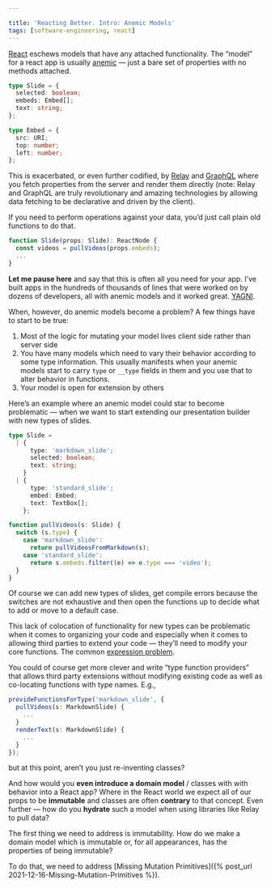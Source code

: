 ```yaml
---

title: 'Reacting Better. Intro: Anemic Models'
tags: [software-engineering, react]
---
```


[React](https://reactjs.org/) eschews models that have any attached functionality. The “model” for a react app is usually [anemic](https://martinfowler.com/bliki/AnemicDomainModel.html) — just a bare set of properties with no methods attached.

```typescript
type Slide = {
  selected: boolean;
  embeds: Embed[];
  text: string;
};

type Embed = {
  src: URI;
  top: number;
  left: number;
};
```
<!--truncate-->

This is exacerbated, or even further codified, by [Relay](https://relay.dev/) and [GraphQL](https://graphql.org/) where you fetch properties from the server and render them directly (note: Relay and GraphQL are truly revolutionary and amazing technologies by allowing data fetching to be declarative and driven by the client).

If you need to perform operations against your data, you’d just call plain old functions to do that.

```typescript
function Slide(props: Slide): ReactNode {
  const videos = pullVideos(props.embeds);
  ...
}
```

**Let me pause here** and say that this is often all you need for your app. I’ve built apps in the hundreds of thousands of lines that were worked on by dozens of developers, all with anemic models and it worked great. [YAGNI](https://en.wikipedia.org/wiki/You_aren%27t_gonna_need_it).

When, however, do anemic models become a problem? A few things have to start to be true:

1. Most of the logic for mutating your model lives client side rather than server side
2. You have many models which need to vary their behavior according to some type information. This usually manifests when your anemic models start to carry `type` or `__type` fields in them and you use that to alter behavior in functions.
3. Your model is open for extension by others

Here’s an example where an anemic model could star to become problematic — when we want to start extending our presentation builder with new types of slides.

```typescript
type Slide =
  | {
      type: 'markdown_slide';
      selected: boolean;
      text: string;
    }
  | {
      type: 'standard_slide';
      embed: Embed;
      text: TextBox[];
    };

function pullVideos(s: Slide) {
  switch (s.type) {
    case 'markdown_slide':
      return pullVideosFromMarkdown(s);
    case 'standard_slide':
      return s.embeds.filter((e) => e.type === 'video');
  }
}
```

Of course we can add new types of slides, get compile errors because the switches are not exhaustive and then open the functions up to decide what to add or move to a default case.

This lack of colocation of functionality for new types can be problematic when it comes to organizing your code and especially when it comes to allowing third parties to extend your code — they’ll need to modify your core functions. The common [expression problem](https://en.wikipedia.org/wiki/Expression_problem).

You could of course get more clever and write “type function providers” that allows third party extensions without modifying existing code as well as co-locating functions with type names. E.g.,

```typescript
provideFunctionsForType('markdown_slide', {
  pullVideos(s: MarkdownSlide) {
    ...
  }
  renderText(s: MarkdownSlide) {
    ...
  }
});
```

but at this point, aren’t you just re-inventing classes?

And how would you **even introduce a domain model** / classes with with behavior into a React app? Where in the React world we expect all of our props to be **immutable** and classes are often **contrary** to that concept. Even further — how do you **hydrate** such a model when using libraries like Relay to pull data?

The first thing we need to address is immutability. How do we make a domain model which is immutable or, for all appearances, has the properties of being immutable?

To do that, we need to address [Missing Mutation Primitives]({% post_url 2021-12-16-Missing-Mutation-Primitives %}).
